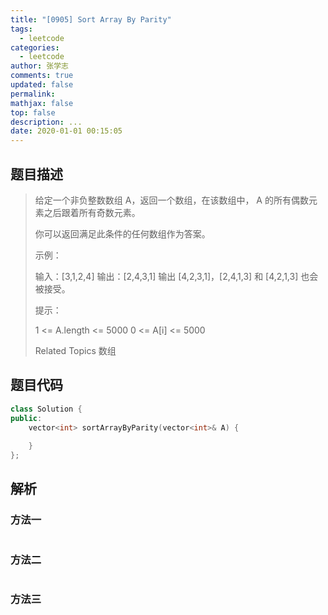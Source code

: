 ```yaml
---
title: "[0905] Sort Array By Parity"
tags:
  - leetcode
categories:
  - leetcode
author: 张学志
comments: true
updated: false
permalink:
mathjax: false
top: false
description: ...
date: 2020-01-01 00:15:05
---
```


## 题目描述

> 给定一个非负整数数组 A，返回一个数组，在该数组中， A 的所有偶数元素之后跟着所有奇数元素。 
> 
> 你可以返回满足此条件的任何数组作为答案。 
> 
> 
> 
> 示例： 
> 
> 输入：[3,1,2,4]
> 输出：[2,4,3,1]
> 输出 [4,2,3,1]，[2,4,1,3] 和 [4,2,1,3] 也会被接受。
> 
> 
> 
> 
> 提示： 
> 
> 
> 1 <= A.length <= 5000 
> 0 <= A[i] <= 5000 
> 
> Related Topics 数组

## 题目代码

```cpp
class Solution {
public:
    vector<int> sortArrayByParity(vector<int>& A) {
        
    }
};
```

## 解析

### 方法一

```cpp

```

### 方法二

```cpp

```

### 方法三

```cpp

```

